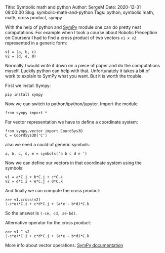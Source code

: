 Title: Symbolic math and python
Author: SergeM
Date: 2020-12-31 08:00:00
Slug: symbolic-math-and-python 
Tags: python, symbolic math, math, cross product, sympy


With the help of python and [SymPy](https://www.sympy.org/en/index.html) module one can do pretty neat computations.
For example when I took a course about Robotic Preception on Coursera I had to find a cross product of 
two vectors `v1 x v2` represented in a generic form:

    v1 = (a, b, c)
    v2 = (d, e, 0)

Normally I would write it down on a piece of paper and do the computations myself.
Luckily python can help with that.
Unfortunately it takes a bit of work to explain to SymPy what you want. But it is worth the trouble.

First we install Sympy:

    pip install sympy


Now we can switch to python/ipython/jupyter. Import the module

    from sympy import *

For vector representation we have to define a coordinate system:

    from sympy.vector import CoordSys3D
    C = CoordSys3D('C')

also we need a could of generic symbols:

    a, b, c, d, e = symbols('a b c d e ')


Now we can define our vectors in that coordinate system using the symbols:

    v1 = a*C.i + b*C.j + c*C.k
    v2 = d*C.i + e*C.j + 0*C.k

And finally we can compute the cross product:

    >>> v1.cross(v2)
    (-c*e)*C.i + c*d*C.j + (a*e - b*d)*C.k

So the answer is `(-ce, cd, ae-bd)`.

Alternative operator for the cross product:

    >>> v1 ^ v2
    (-c*e)*C.i + c*d*C.j + (a*e - b*d)*C.k


More info about vector operations: [SymPy documentation](https://docs.sympy.org/latest/modules/physics/vector/api/classes.html#vector)

